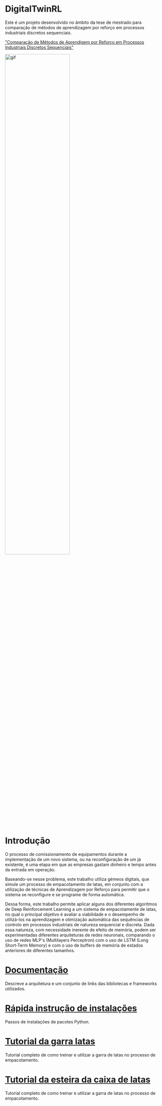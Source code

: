 




# DigitalTwinRL
 Este é um projeto desenvolvido no âmbito da tese de mestrado para comparação de métodos de aprendizagem por reforço em processos industriais discretos sequenciais.

 ["Comparação de Métodos de Aprendigem por Reforço em Processos Industriais Discretos Sequenciais"](Thesis/dissertation.pdf)
 <p align="left">
  <img src="Tutorials/Videos/Reference.gif" alt="gif" width="65%" />
 </p> 
 
# Introdução
 O processo de comissionamento de equipamentos durante a implementação de um novo sistema, ou na reconfiguração de um já existente, é uma etapa em que as empresas gastam dinheiro e tempo antes da entrada em operação. 
 
 Baseando-se nesse problema, este trabalho utiliza gémeos digitais, que simule um processo de empacotamento de latas, em conjunto com a utilização de técnicas de Aprendizagem por Reforço para permitir que o sistema se reconfigure e se programe de forma automática. 

  Dessa forma, este trabalho permite aplicar alguns dos diferentes algoritmos de Deep Reinforcement Learning a um sistema de empacotamente de latas, no qual o principal objetivo é avaliar a viabilidade e o desempenho de utilizá-los na aprendizagem e otimização automática das sequências de controlo em processos industriais de natureza sequencial e discreta. Dada essa natureza, com necessidade inerente de efeito de memória, podem ser  experimentadas diferentes arquiteturas de redes neuronais, comparando o uso de redes MLP's (Multilayers Perceptron) com o uso de LSTM (Long Short-Term Memory) e com o uso de buffers de memória de estados anteriores de diferentes tamanhos. 
  
 # [Documentação](Tutorials/documentation_tutorial.md)
Descreve a arquitetura e um conjunto de links das bibliotecas e frameworks utilizados.

# [Rápida instrução de instalações](Tutorials/quick_setup.md)
Passos de instalações de pacotes Python. 

# [Tutorial da garra latas](Tutorials/handling_tutorial.md)
Tutorial completo de como treinar e utilizar a garra de latas no processo de empacotamento.  

# [Tutorial da esteira da caixa de latas](Tutorials/boxconveyor_tutorial.md)
Tutorial completo de como treinar e utilizar a garra de latas no processo de empacotamento.





